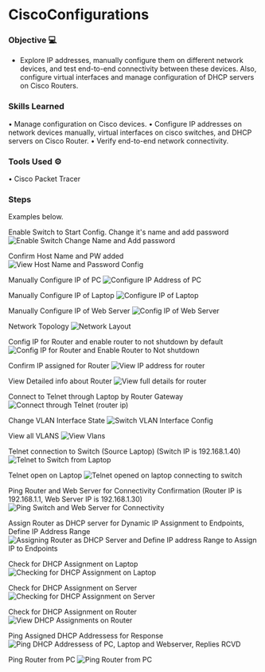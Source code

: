 # CiscoConfigurations

### Objective 💻
- Explore IP addresses, manually configure them on different network devices, and test end-to-end connectivity between these devices. Also, configure virtual interfaces and manage configuration of DHCP servers on Cisco Routers.

### Skills Learned
•	Manage configuration on Cisco devices.
•	Configure IP addresses on network devices manually, virtual interfaces on cisco switches, and DHCP servers on Cisco Router.
•	Verify end-to-end network connectivity.

### Tools Used ⚙
•	Cisco Packet Tracer

### Steps
Examples below.

Enable Switch to Start Config. Change it's name and add password
![Enable Switch Change Name and Add password](https://github.com/user-attachments/assets/0540fd0e-b517-4259-b26e-a3a28d49d044)

Confirm Host Name and PW added 
![View Host Name and Password Config](https://github.com/user-attachments/assets/7296e52d-fefb-4247-b893-127e20ef966d)

Manually Configure IP of PC
![Configure IP Address of PC](https://github.com/user-attachments/assets/39a86f06-e628-4e97-b6e0-f8725cdaf679)

Manually Configure IP of Laptop
![Configure IP of Laptop](https://github.com/user-attachments/assets/7e5d86cb-12ae-4eaa-a47e-796da03e3c2e)

Manually Configure IP of Web Server 
![Config IP of Web Server](https://github.com/user-attachments/assets/a9c0fc43-58a0-4443-b7e2-78bcbab49164)

Network Topology 
![Network Layout](https://github.com/user-attachments/assets/f3b55adb-4bc4-4f18-ab83-b3e6b68497ab)

Config IP for Router and enable router to not shutdown by default 
![Config IP for Router and Enable Router to Not shutdown](https://github.com/user-attachments/assets/9a90a5ac-eb0c-4369-bac9-3aaf5c483b89)

Confirm IP assigned for Router 
![View IP address for router](https://github.com/user-attachments/assets/45e00365-58a2-4351-9bff-536fccf57f1e)

View Detailed info about Router 
![View full details for router](https://github.com/user-attachments/assets/16e97b64-32e2-49ec-94a1-4efcb1372a36)

Connect to Telnet through Laptop by Router Gateway
![Connect through Telnet (router ip)](https://github.com/user-attachments/assets/8d0077c9-54e5-429c-8f58-60f4fd150052)

Change VLAN Interface State
![Switch VLAN Interface Config](https://github.com/user-attachments/assets/f2768d49-79ea-46f2-bdf0-bced1967619f)

View all VLANS
![View Vlans](https://github.com/user-attachments/assets/a6735aa7-6f14-4e12-b822-48fbe02f6f59)

Telnet connection to Switch (Source Laptop) (Switch IP is 192.168.1.40)
![Telnet to Switch from Laptop](https://github.com/user-attachments/assets/febf7c44-d59d-4f05-b031-ae714bf7f4c9)

Telnet open on Laptop 
![Telnet opened on laptop connecting to switch](https://github.com/user-attachments/assets/47e45b6a-b172-4850-b5cd-4ea2502ef46c)

Ping Router and Web Server for Connectivity Confirmation (Router IP is 192.168.1.1, Web Server IP is 192.168.1.30)
![Ping Switch and Web Server for Connectivity](https://github.com/user-attachments/assets/c6c585db-c830-4b12-afae-4f68854bcc60)

Assign Router as DHCP server for Dynamic IP Assignment to Endpoints, Define IP Address Range
![Assigning Router as DHCP Server and Define IP address Range to Assign IP to Endpoints](https://github.com/user-attachments/assets/85b529ba-3895-4e26-92af-58792cee1dea)

Check for DHCP Assignment on Laptop
![Checking for DHCP Assignment on Laptop](https://github.com/user-attachments/assets/cbbb2c77-e61a-4320-8230-0fe9959e1992)

Check for DHCP Assignment on Server
![Checking for DHCP Assignment on Server](https://github.com/user-attachments/assets/934260bf-4914-4c07-9bdd-09d41119e365)

Check for DHCP Assignment on Router
![View DHCP Assignments on Router](https://github.com/user-attachments/assets/8381a72b-0b8c-4238-ba9e-0670674b3945)

Ping Assigned DHCP Addressess for Response 
![Ping DHCP Addressess of PC, Laptop and Webserver, Replies RCVD](https://github.com/user-attachments/assets/621d9e86-77c4-443f-ba5b-6746351e722a)

Ping Router from PC
![Ping Router from PC](https://github.com/user-attachments/assets/a5019fc8-a6c9-4d98-ab2f-e28d316673fa)










